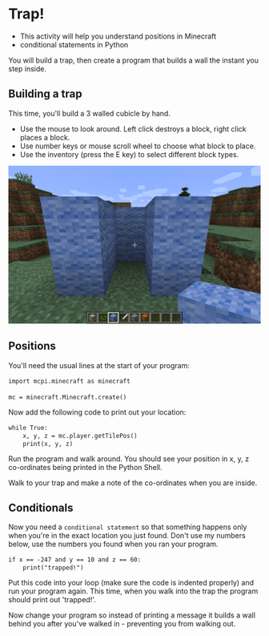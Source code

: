 # Trap!

* This activity will help you understand positions in Minecraft
* conditional statements in Python

You will build a trap, then create a program that builds a wall the instant you
step inside.

## Building a trap

This time, you'll build a 3 walled cubicle by hand.

* Use the mouse to look around. Left click destroys a block, right click places a block.
* Use number keys or mouse scroll wheel to choose what block to place. 
* Use the inventory (press the E key) to select different block types.

![trap](trap.png)

## Positions

You'll need the usual lines at the start of your program:

~~~ { .python }
import mcpi.minecraft as minecraft

mc = minecraft.Minecraft.create()
~~~

Now add the following code to print out your location:

~~~ { .python }
while True:
	x, y, z = mc.player.getTilePos()
    print(x, y, z)
~~~

Run the program and walk around. You should see your position in x, y, z
co-ordinates being printed in the Python Shell.

Walk to your trap and make a note of the co-ordinates when you are inside.

## Conditionals

Now you need a `conditional statement` so that something happens only when
you're in the exact location you just found. Don't use my numbers below, use the
numbers you found when you ran your program.

~~~ { .python }
if x == -247 and y == 10 and z == 60:
    print("trapped!")
~~~

Put this code into your loop (make sure the code is indented properly) and run
your program again. This time, when you walk into the trap the program should
print out 'trapped!'.

Now change your program so instead of printing a message it builds a wall behind
you after you've walked in - preventing you from walking out.
